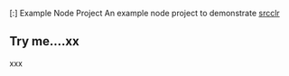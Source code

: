 [:] Example Node Project
An example node project to demonstrate [srcclr](https://www.srcclr.com)
## Try me....xx
xxx
